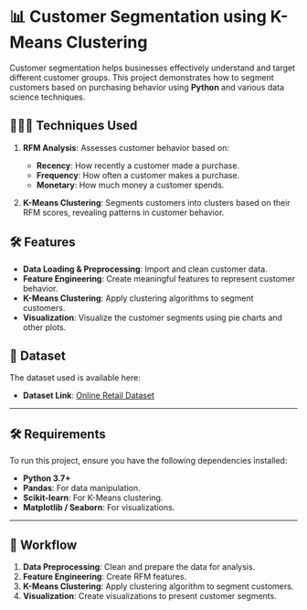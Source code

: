 # 📊 Customer Segmentation using K-Means Clustering

Customer segmentation helps businesses effectively understand and target different customer groups. This project demonstrates how to segment customers based on purchasing behavior using **Python** and various data science techniques.

## 🧑‍🤝‍🧑 Techniques Used

1. **RFM Analysis**: Assesses customer behavior based on:
   - **Recency**: How recently a customer made a purchase.
   - **Frequency**: How often a customer makes a purchase.
   - **Monetary**: How much money a customer spends.

2. **K-Means Clustering**: Segments customers into clusters based on their RFM scores, revealing patterns in customer behavior.

## 🛠️ Features

- **Data Loading & Preprocessing**: Import and clean customer data.
- **Feature Engineering**: Create meaningful features to represent customer behavior.
- **K-Means Clustering**: Apply clustering algorithms to segment customers.
- **Visualization**: Visualize the customer segments using pie charts and other plots.

## 📂 Dataset

The dataset used is available here:

- **Dataset Link**: [Online Retail Dataset](https://archive.ics.uci.edu/dataset/352/online+retail)

---

## 🛠️ Requirements

To run this project, ensure you have the following dependencies installed:

- **Python 3.7+**
- **Pandas**: For data manipulation.
- **Scikit-learn**: For K-Means clustering.
- **Matplotlib / Seaborn**: For visualizations.

---

## 🚀 Workflow

1. **Data Preprocessing**: Clean and prepare the data for analysis.
2. **Feature Engineering**: Create RFM features.
3. **K-Means Clustering**: Apply clustering algorithm to segment customers.
4. **Visualization**: Create visualizations to present customer segments.

